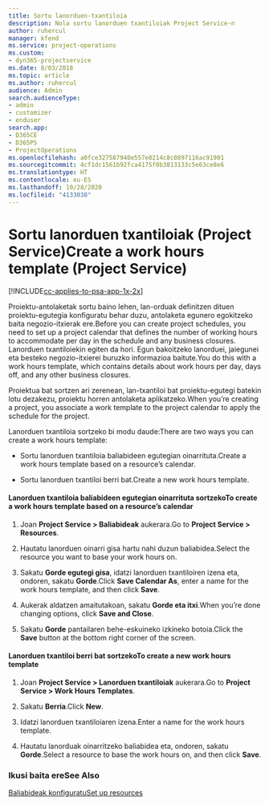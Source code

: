 ```yaml
---
title: Sortu lanorduen-txantiloia
description: Nola sortu lanorduen txantiloiak Project Service-n
author: ruhercul
manager: kfend
ms.service: project-operations
ms.custom:
- dyn365-projectservice
ms.date: 8/03/2018
ms.topic: article
ms.author: ruhercul
audience: Admin
search.audienceType:
- admin
- customizer
- enduser
search.app:
- D365CE
- D365PS
- ProjectOperations
ms.openlocfilehash: a0fce327587940e557e0214c8c0897116ac91901
ms.sourcegitcommit: 4cf1dc1561b92fca4175f0b3813133c5e63ce8e6
ms.translationtype: HT
ms.contentlocale: eu-ES
ms.lasthandoff: 10/28/2020
ms.locfileid: "4133038"
---
```

# <a name="create-a-work-hours-template-project-service"></a><span data-ttu-id="47ee5-103">Sortu lanorduen txantiloiak (Project Service)</span><span class="sxs-lookup"><span data-stu-id="47ee5-103">Create a work hours template (Project Service)</span></span>

[!INCLUDE[cc-applies-to-psa-app-1x-2x](../includes/cc-applies-to-psa-app-1x-2x.md)]

<span data-ttu-id="47ee5-104">Proiektu-antolaketak sortu baino lehen, lan-orduak definitzen dituen proiektu-egutegia konfiguratu behar duzu, antolaketa egunero egokitzeko baita negozio-itxierak ere.</span><span class="sxs-lookup"><span data-stu-id="47ee5-104">Before you can create project schedules, you need to set up a project calendar that defines the number of working hours to accommodate per day in the schedule and any business closures.</span></span> <span data-ttu-id="47ee5-105">Lanorduen txantiloiekin egiten da hori. Egun bakoitzeko lanorduei, jaiegunei eta besteko negozio-itxierei buruzko informazioa baitute.</span><span class="sxs-lookup"><span data-stu-id="47ee5-105">You do this with a work hours template, which contains details about work hours per day, days off, and any other business closures.</span></span>  
  
 <span data-ttu-id="47ee5-106">Proiektua bat sortzen ari zerenean, lan-txantiloi bat proiektu-egutegi batekin lotu dezakezu, proiektu horren antolaketa aplikatzeko.</span><span class="sxs-lookup"><span data-stu-id="47ee5-106">When you’re creating a project, you associate a work template to the project calendar to apply the schedule for the project.</span></span>  
  
 <span data-ttu-id="47ee5-107">Lanorduen txantiloia sortzeko bi modu daude:</span><span class="sxs-lookup"><span data-stu-id="47ee5-107">There are two ways you can create a work hours template:</span></span>  
  
-   <span data-ttu-id="47ee5-108">Sortu lanorduen txantiloia baliabideen egutegian oinarrituta.</span><span class="sxs-lookup"><span data-stu-id="47ee5-108">Create a work hours template based on a resource’s calendar.</span></span>  
  
-   <span data-ttu-id="47ee5-109">Sortu lanorduen txantiloi berri bat.</span><span class="sxs-lookup"><span data-stu-id="47ee5-109">Create a new work hours template.</span></span>  
  
#### <a name="to-create-a-work-hours-template-based-on-a-resources-calendar"></a><span data-ttu-id="47ee5-110">Lanorduen txantiloia baliabideen egutegian oinarrituta sortzeko</span><span class="sxs-lookup"><span data-stu-id="47ee5-110">To create a work hours template based on a resource’s calendar</span></span>  
  
1.  <span data-ttu-id="47ee5-111">Joan **Project Service > Baliabideak** aukerara.</span><span class="sxs-lookup"><span data-stu-id="47ee5-111">Go to **Project Service > Resources**.</span></span>  
  
2.  <span data-ttu-id="47ee5-112">Hautatu lanorduen oinarri gisa hartu nahi duzun baliabidea.</span><span class="sxs-lookup"><span data-stu-id="47ee5-112">Select the resource you want to base your work hours on.</span></span>  
  
3.  <span data-ttu-id="47ee5-113">Sakatu **Gorde egutegi gisa**, idatzi lanorduen txantiloiren izena eta, ondoren, sakatu **Gorde**.</span><span class="sxs-lookup"><span data-stu-id="47ee5-113">Click **Save Calendar As**, enter a name for the work hours template, and then click **Save**.</span></span>  
  
4.  <span data-ttu-id="47ee5-114">Aukerak aldatzen amaitutakoan, sakatu **Gorde eta itxi**.</span><span class="sxs-lookup"><span data-stu-id="47ee5-114">When you’re done changing options, click **Save and Close**.</span></span>  
  
5.  <span data-ttu-id="47ee5-115">Sakatu **Gorde** pantailaren behe-eskuineko izkineko botoia.</span><span class="sxs-lookup"><span data-stu-id="47ee5-115">Click the **Save** button at the bottom right corner of the screen.</span></span>  
  
#### <a name="to-create-a-new-work-hours-template"></a><span data-ttu-id="47ee5-116">Lanorduen txantiloi berri bat sortzeko</span><span class="sxs-lookup"><span data-stu-id="47ee5-116">To create a new work hours template</span></span>  
  
1.  <span data-ttu-id="47ee5-117">Joan **Project Service > Lanorduen txantiloiak** aukerara.</span><span class="sxs-lookup"><span data-stu-id="47ee5-117">Go to **Project Service > Work Hours Templates**.</span></span>  
  
2.  <span data-ttu-id="47ee5-118">Sakatu **Berria**.</span><span class="sxs-lookup"><span data-stu-id="47ee5-118">Click **New**.</span></span>  
  
3.  <span data-ttu-id="47ee5-119">Idatzi lanorduen txantiloiaren izena.</span><span class="sxs-lookup"><span data-stu-id="47ee5-119">Enter a name for the work hours template.</span></span>  
  
4.  <span data-ttu-id="47ee5-120">Hautatu lanorduak oinarritzeko baliabidea eta, ondoren, sakatu **Gorde**.</span><span class="sxs-lookup"><span data-stu-id="47ee5-120">Select a resource to base the work hours on, and then click **Save**.</span></span>  
  
### <a name="see-also"></a><span data-ttu-id="47ee5-121">Ikusi baita ere</span><span class="sxs-lookup"><span data-stu-id="47ee5-121">See Also</span></span>  
 [<span data-ttu-id="47ee5-122">Baliabideak konfiguratu</span><span class="sxs-lookup"><span data-stu-id="47ee5-122">Set up resources</span></span>](../psa/set-up-resources.md)
